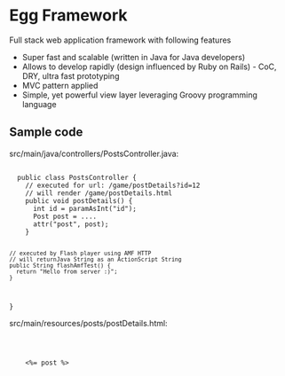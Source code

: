 Egg Framework
=============

Full stack web application framework with following features

 * Super fast and scalable (written in Java for Java developers)
 * Allows to develop rapidly (design influenced by Ruby on Rails) - CoC, DRY, ultra fast prototyping
 * MVC pattern applied
 * Simple, yet powerful view layer leveraging Groovy programming language

 
Sample code
----------------------

src/main/java/controllers/PostsController.java:

<code>
  public class PostsController {
    // executed for url: /game/postDetails?id=12
    // will render /game/postDetails.html
    public void postDetails() {
      int id = paramAsInt("id");
      Post post = ....
      attr("post", post);
    }
    
    // executed by Flash player using AMF HTTP
    // will returnJava String as an ActionScript String
    public String flashAmfTest() {
      return "Hello from server :)";
	}
  }
</code>

src/main/resources/posts/postDetails.html:

<code>
  <html>
  <body>
  	<%= post %>
  </body>
  </html>
</code>
